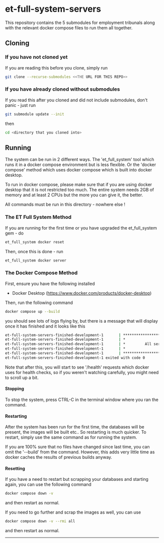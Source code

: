 # et-full-system-servers
This repository contains the 5 submodules for employment tribunals along with
the relevant docker compose files to run them all together.

## Cloning

### If you have not cloned yet

If you are reading this before you clone, simply run


```bash
git clone --recurse-submodules <<THE URL FOR THIS REPO>>
```

### If you have already cloned without submodules

If you read this after you cloned and did not include submodules, don't
panic - just run

```bash
git submodule update --init
```

then

```bash
cd <directory that you cloned into>
```
## Running

The system can be run in 2 different ways.  The 'et_full_system' tool which
runs it in a docker compose environment but is less flexible.  Or the 'docker compose' method
which uses docker compose which is built into docker desktop.

To run in docker compose, please make sure that if you are using docker desktop that
it is not restricted too much.  The entire system needs 2GB of memory and at least 2 CPUs
but the more you can give it, the better.

All commands must be run in this directory - nowhere else !

### The ET Full System Method

If you are running for the first time or you have upgraded the et_full_system gem - do
```bash
et_full_system docker reset

```

Then, once this is done - run

```bash
et_full_system docker server
```

### The Docker Compose Method

First, ensure you have the following installed

- Docker Desktop (https://www.docker.com/products/docker-desktop)


Then, run the following command

```bash
docker compose up --build
```

you should see lots of logs flying by, but there is a message that will
display once it has finished and it looks like this

```bash
et-full-system-servers-finished-development-1       | ******************************************************************
et-full-system-servers-finished-development-1       | *                                                                *
et-full-system-servers-finished-development-1       | *         All services are now ready for use                     *
et-full-system-servers-finished-development-1       | *                                                                *
et-full-system-servers-finished-development-1       | ******************************************************************
et-full-system-servers-finished-development-1 exited with code 0


```

Note that after this, you will start to see '/health' requests which docker uses
for health checks, so if you weren't watching carefully, you might need to scroll up a bit.

#### Stopping

To stop the system, press CTRL-C in the terminal window where you ran the command.

#### Restarting

After the system has been run for the first time, the databases will be present,
the images will be built etc..  So restarting is much quicker.  To restart, simply
use the same command as for running the system.

If you are 100% sure that no files have changed since last time, you can omit the '--build'
from the command.  However, this adds very little time as docker caches the results of
previous builds anyway.

#### Resetting

If you have a need to restart but scrapping your databases and starting again, you can
use the following command

```bash
docker compose down -v
```

and then restart as normal.

If you need to go further and scrap the images as well, you can use

```bash
docker compose down -v --rmi all
```

and then restart as normal.

-------------------------------------------

